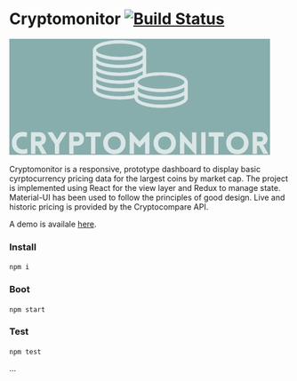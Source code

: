# Cryptomonitor [![Build Status](https://travis-ci.org/joemaidman/cryptomonitor.svg?branch=master)](https://travis-ci.org/joemaidman/cryptomonitor)

![Logo](https://github.com/joemaidman/cryptomonitor/blob/master/src/assets/logo.png?raw=true)

Cryptomonitor is a  responsive, prototype dashboard to display basic cyrptocurrency pricing data for the largest coins by market cap. The project is implemented using React for the view layer and Redux to manage state. Material-UI has been used to follow the principles of good design. Live and historic pricing is provided by the Cryptocompare API.

A demo is availale <a href='https://cryptomonitor.netlify.com' target='_blank'>here</a>.

### Install

`npm i`

### Boot

`npm start`

### Test

`npm test`

...